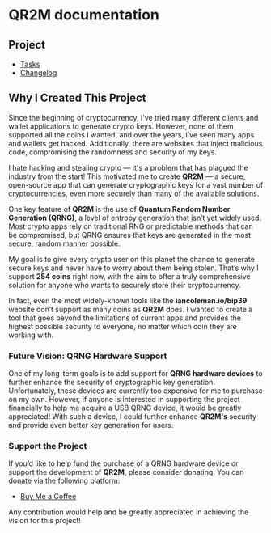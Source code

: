 # QR2M documentation

## Project
- [Tasks](https://github.com/control-owl/QR2M/blob/master/doc/Tasks.md)
- [Changelog](https://github.com/control-owl/QR2M/blob/master/doc/Changelog.md)

## Why I Created This Project

Since the beginning of cryptocurrency, I’ve tried many different clients and wallet applications to generate crypto keys. However, none of them supported all the coins I wanted, and over the years, I’ve seen many apps and wallets get hacked. Additionally, there are websites that inject malicious code, compromising the randomness and security of my keys.

I hate hacking and stealing crypto — it's a problem that has plagued the industry from the start! This motivated me to create **QR2M** — a secure, open-source app that can generate cryptographic keys for a vast number of cryptocurrencies, even more securely than many of the available solutions. 

One key feature of **QR2M** is the use of **Quantum Random Number Generation (QRNG)**, a level of entropy generation that isn’t yet widely used. Most crypto apps rely on traditional RNG or predictable methods that can be compromised, but QRNG ensures that keys are generated in the most secure, random manner possible. 

My goal is to give every crypto user on this planet the chance to generate secure keys and never have to worry about them being stolen. That’s why I support **254 coins** right now, with the aim to offer a truly comprehensive solution for anyone who wants to securely store their cryptocurrency. 

In fact, even the most widely-known tools like the **iancoleman.io/bip39** website don’t support as many coins as **QR2M** does. I wanted to create a tool that goes beyond the limitations of current apps and provides the highest possible security to everyone, no matter which coin they are working with.

### Future Vision: QRNG Hardware Support

One of my long-term goals is to add support for **QRNG hardware devices** to further enhance the security of cryptographic key generation. Unfortunately, these devices are currently too expensive for me to purchase on my own. However, if anyone is interested in supporting the project financially to help me acquire a USB QRNG device, it would be greatly appreciated! With such a device, I could further enhance **QR2M's** security and provide even better key generation for users.

### Support the Project

If you’d like to help fund the purchase of a QRNG hardware device or support the development of **QR2M**, please consider donating. You can donate via the following platform:

- [Buy Me a Coffee](https://www.buymeacoffee.com/qr2m)

Any contribution would help and be greatly appreciated in achieving the vision for this project!
